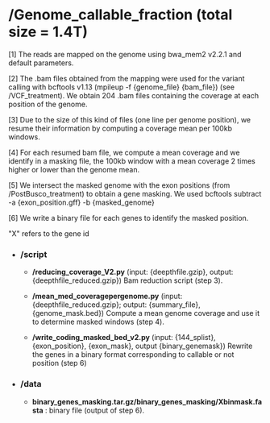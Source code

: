 # /Genome_callable_fraction (total size = 1.4T)

[1] The reads are mapped on the genome using bwa_mem2 v2.2.1 and default parameters.

[2] The .bam files obtained from the mapping were used for the variant calling with bcftools v1.13 (mpileup -f {genome_file} {bam_file}) (see /VCF_treatment).
   We obtain 204 .bam files containing the coverage at each position of the genome.

[3] Due to the size of this kind of files (one line per genome position), we resume their information by computing a coverage mean per 100kb windows.

[4] For each resumed bam file, we compute a mean coverage and we identify in a masking file, the 100kb window with a mean coverage 2 times higher or lower than the genome mean.

[5] We intersect the masked genome with the exon positions (from /PostBusco_treatment) to obtain a gene masking.
   We used bcftools subtract -a {exon_position.gff} -b {masked_genome}

[6] We write a binary file for each genes to identify the masked position.

"X" refers to the gene id

- ### **/script**

	- **/reducing_coverage_V2.py** (input: {deepthfile.gzip}, output: {deepthfile_reduced.gzip})
   		Bam reduction script (step 3).

    - **/mean_med_coveragepergenome.py** (input: {deepthfile_reduced.gzip}; output: {summary_file}, {genome_mask.bed})
   		Compute a mean genome coverage and use it to determine masked windows (step 4).

    - **/write_coding_masked_bed_v2.py** (input: {144_splist}, {exon_position}, {exon_mask}, output {binary_genemask})
   		Rewrite the genes in a binary format corresponding to callable or not position (step 6)

- ### **/data** 

	- **binary_genes_masking.tar.gz/binary_genes_masking/Xbinmask.fasta** : binary file (output of step 6).
